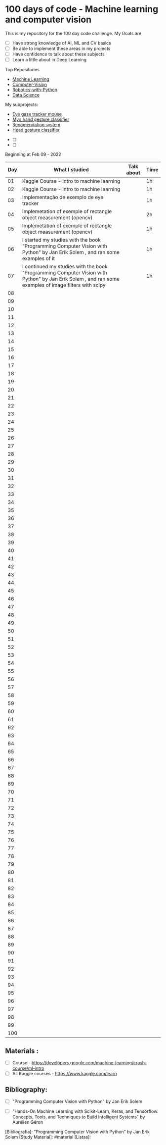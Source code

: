 # 100 days of code - Machine learning and computer vision

<!--
| [Jupyter Notebooks] | [Study Material] | [Calendar] | [Informes] | [Listas] | [Bibliografia] |
|----------|------------|--------------|------------|----------|----------------|
- - -
-->

This is my repository for the 100 day code challenge. My Goals are
- [ ] Have strong knowledge of AI, ML and CV basics
- [ ] Be able to implement these areas in my projects 
- [ ] Have confidence to talk about these subjects
- [ ] Learn a little about in Deep Learning

Top Repositories
- [Machine Learning]()
- [Computer-Vision](https://github.com/brunorchaves/Computer-Vision)
- [Robotics-with-Python]()
- [Data Science]()



My subprojects:
- [Eye gaze tracker mouse](https://github.com/brunorchaves/eye_gaze_mouse)
- [Myo hand gesture classifier]()
- [Recomendation system]()
- [Head gesture classifier]()
- [ ]
- [ ]

<!--
You can see more about them in:
- [ ](./Pasta)
- [ ]
-->

Beginning at Feb 09 - 2022


|Day|What I studied | Talk about |Time |
|------|------|------|-------|
| 01 | Kaggle Course - intro to machine learning || 1h |
| 02 | Kaggle Course - intro to machine learning|| 1h  |
| 03 | Implementação de exemplo de eye tracker| | 1h |
| 04 | Implemetation of exemple of rectangle object  measurement (opencv) | | 2h |
| 05 | Implemetation of exemple of rectangle object  measurement (opencv) | | 1h |
| 06 |  I started my studies with the book "Programming Computer Vision with Python" by Jan Erik Solem , and ran some examples of it | | 1h |
| 07 |  I continued my studies with the book "Programming Computer Vision with Python" by Jan Erik Solem , and ran some examples of image filters with scipy | |1h  |
| 08 |  | |  |
| 09 || |  |
| 10 |  | |  |
| 11 |  | |  |
| 12 | | |  |
| 13 |  | |  |
| 14 |  | |  |
| 15 |   | |  |
| 16 |  | |  |
| 17 |  |  |  |
| 18 |  |  |  |
| 19 |  |  |  |
| 20 |  |  |  |
| 21 |  |  |  |
| 22 |  |  |  |
| 23 |  |  |  |
| 24 |  |  |  |
| 25 |  |  |  |
| 26 |  |  |  |
| 27 |  |  |  |
| 28 |  |  |  |
| 29 |  |  |  |
| 30 |  |  |  |
| 31 |  |  |  |
| 32 |  |  |  |
| 33 |  |  |  |
| 34 |  |  |  |
| 35 |  |  |  |
| 36 |  |  |  |
| 37 |  |  |  |
| 38 |  |  |  |
| 39 |  |  |  |
| 40 |  |  |  |
| 41 |  |  |  |
| 42 |  |  |  |
| 43 |  |  |  |
| 44 |  |  |  |
| 45 |  |  |  |
| 46 |  |  |  |
| 47 |  |  |  |
| 48 |  |  |  |
| 49 |  |  |  |
| 50 |  |  |  |
| 51 |  |  |  |
| 52 |  |  |  |
| 53 |  |  |  |
| 54 |  |  |  |
| 55 |  |  |  |
| 56 |  |  |  |
| 57 |  |  |  |
| 58 |  |  |  |
| 59 |  |  |  |
| 60 |  |  |  |
| 61 |  |  |  |
| 62 |  |  |  |
| 63 |  |  |  |
| 64 |  |  |  |
| 65 |  |  |  |
| 66 |  |  |  |
| 67 |  |  |  |
| 68 |  |  |  |
| 69 |  |  |  |
| 70 |  |  |  |
| 71 |  |  |  |
| 72 |  |  |  |
| 73 |  |  |  |
| 74 |  |  |  |
| 75 |  |  |  |
| 76 |  |  |  |
| 77 |  |  |  |
| 78 |  |  |  |
| 79 |  |  |  |
| 80 |  |  |  |
| 81 |  |  |  |
| 82 |  |  |  |
| 83 |  |  |  |
| 84 |  |  |  |
| 85 |  |  |  |
| 86 |  |  |  |
| 87 |  |  |  |
| 88 |  |  |  |
| 89 |  |  |  |
| 90 |  |  |  |
| 91 |  |  |  |
| 92 |  |  |  |
| 93 |  |  |  |
| 94 |  |  |  |
| 95 |  |  |  |
| 96 |  |  |  |
| 97 |  |  |  |
| 98 |  |  |  |
| 99 |  |  |  |
| 100 |  |  |  |

## Materials :
-[ ]  Course - https://developers.google.com/machine-learning/crash-course/ml-intro
-[ ] All Kaggle courses - https://www.kaggle.com/learn
## Bibliography:
-[ ] "Programming Computer Vision with Python" by Jan Erik Solem
-[ ] "Hands-On Machine Learning with Scikit-Learn, Keras, and Tensorflow: Concepts, Tools, and Techniques to Build Intelligent Systems" by Aurélien Géron



[Jupyter Notebooks]: 
[Calendar]: 
[Bibliografia]:   "Programming Computer Vision with Python" by Jan Erik Solem
[Study Material]: #material
[Listas]: 
